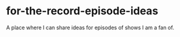 # for-the-record-episode-ideas
A place where I can share ideas for episodes of shows I am a fan of. 
